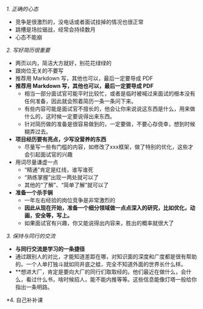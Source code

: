 *1. 正确的心态*

- 竞争是很激烈的，没电话或者面试挂掉的情况也很正常
- 跳槽是场拉锯战，经常会持续数月
- 心态不能崩

*2. 写好简历很重要*

- 两页以内，简洁大方就好，别花花绿绿的
- 跟岗位无关的不要写
- 推荐用 Markdown 写，其他也可以，最后一定要导成 PDF
- **推荐用 Markdown 写，其他也可以，最后一定要导成 PDF**
   - 相当一部分面试官可能平时比较忙，或者是临时被喊过来面试的根本没有任何准备，因此就会照着简历一条一条问下来。
   - 有些内容可能是面试官不擅长的，他会让你来说说这东西是什么，用来做什么的，这时候一定要说得出来东西。
   - 针对简历做的准备是很容易做到的，一定要做，不要心存侥幸，想到时候糊弄过去。
- **项目经历要有亮点，少写没营养的东西**
   - 尽量写一些有门槛的内容，如修改了xxx框架，做了特别的优化，这些才会引起面试官的兴趣
- 用词尽量谦虚一点
   - “精通”肯定是红线，谁写谁死
   - “熟练掌握”出现一两处就可以了
   - 其他的“了解”、“简单了解”就可以了
- **准备一个杀手锏**
   - 一年左右经验的岗位竞争是非常激烈的
   - **因此从现在开始，准备一个细分领域做一点点深入的研究，比如优化，动画，安全等，写上。**
   - 如果面试官有兴趣，你又能说得出内容来，胜出的概率就很大了

*3. 保持与同行的交流*

- **与同行交流是学习的一条捷径**
- 通过跟别人的对比，才能知道差距在哪，对知识面的深度和广度都是很有帮助的。一个人单打独斗就如同井底之蛙，完全不知道外面的世界长什么样。
- **想进大厂，肯定是要向大厂的同行们取取经的。他们最近在做什么，会什么，看过什么书，啥时候招人，能不能内推等等。这些信息能像灯塔一般给你指出一条明路。

*4. 自己补补课
